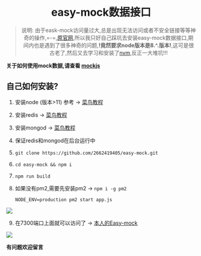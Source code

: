 <div align="center">

#  easy-mock数据接口


> 说明:  由于eask-mock访问量过大,总是出现无法访问或者不安全链接等等神奇的操作,=-=,[原官网](https://www.easy-mock.com/),所以我只好自己踩坑去安装easy-mock数据接口,期间内也是遇到了很多神奇的问题,**!竟然要求node版本是8.^.版本!**,这可是很古老了,然后又去学习和安装了[nvm](https://www.jianshu.com/p/0ffa636a6fe1),反正一大堆坑!!!

</div>


**关于如何使用mock数据,请查看 [mockjs](http://mockjs.com/)**



## 自己如何安装?

1. 安装node (版本>11)  参考 -> [菜鸟教程](https://www.runoob.com/nodejs/nodejs-install-setup.html)

2. 安装redis -> [菜鸟教程](https://www.runoob.com/redis/redis-install.html)

3. 安装mongod -> [菜鸟教程](https://www.runoob.com/mongodb/mongodb-tutorial.html)

4. 保证redis和mongod在后台运行中

5. ` git clone https://github.com/2662419405/easy-mock.git `

6. `cd easy-mock && npm i `

7. `npm run build`

8. 如果没有pm2,需要先安装pm2  ->    `npm i -g pm2`

   `NODE_ENV=production pm2 start app.js`

<img src="https://cdn.jsdelivr.net/gh/2662419405/imgPlus/Snipaste_2020-01-13_14-44-15.png" />

9. 在7300端口上面就可以访问了 -> [本人的Easy-mock](http://shtodream.cn:7300/)

<img src="https://cdn.jsdelivr.net/gh/2662419405/imgPlus/Snipaste_2020-01-13_14-49-55.jpg" />

**有问题欢迎留言**
